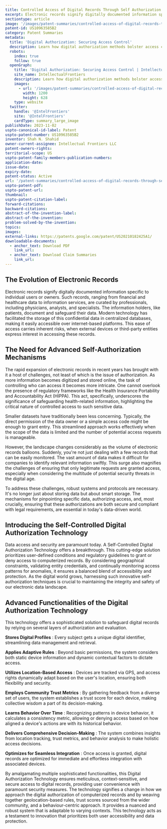```yaml
---
title: Controlled Access of Digital Records Through Self Authorization Techniques
excerpt: Electronic records signify digitally documented information specific to individual users or owners. Such records, ranging from financial and healthcare data to information services, are curated by professionals, including physicians, analysts, and specialists.
sectiontype: article
image: '/images/patent-summaries/controlled-access-of-digital-records-through-self-authorization-techniques-thumbnail.png'
patent-id: US10963585B2
category: Patent Summaries
metadata:
  title: 'Digital Authorization: Securing Access Control'
  description: Learn how digital authorization methods bolster access control and data security in the modern digital landscape
  robots:
    index: true
    follow: true
  openGraph:
    title: 'Digital Authorization: Securing Access Control | IntellectualFrontiers'
    site_name: IntellectualFrontiers
    description: Learn how digital authorization methods bolster access control and data security in the modern digital landscape.
    images:
      - url: '/images/patent-summaries/controlled-access-of-digital-records-through-self-authorization-techniques-thumbnail.png'
        width: 1200
        height: 628
    type: website
  twitter:
    handle: '@IntelFrontiers'
    site: '@IntelFrontiers'
    cardType: summary_large_image
publishDate: 2023-11-02
uspto-canonical-id-label: Patent
uspto-patent-number: US10963585B2
inventor: Shah N. Shahid
owner-current-assignee: Intellectual Frontiers LLC
patent-owners-rights:
territorial-scope: US
uspto-patent-family-members-publication-numbers:
application-date:
issue-date:
expiry-date:
patent-status: Active
url: '/patent-summaries/controlled-access-of-digital-records-through-self-authorization-techniques'
uspto-patent-pdf:
uspto-patent-url:
thumbnail:
uspto-patent-citation-label:
forward-citations:
backward-citations:
abstract-of-the-invention-label:
abstract-of-the-invention:
problem-solved-by-the-invention:
topics:
images:
external-links: https://patents.google.com/patent/US20210182425A1/
downloadable-documents:
  - anchor_text: Download PDF
    link_url:
  - anchor_text: Download Claim Summaries
    link_url:
---
```


## The Evolution of Electronic Records

Electronic records signify digitally documented information specific to individual users or owners. Such records, ranging from financial and healthcare data to information services, are curated by professionals, including physicians, analysts, and specialists. The information holders, like patients, document and safeguard their data. Modern technology has facilitated the storage of this confidential data in centralized databases, making it easily accessible over internet-based platforms. This ease of access carries inherent risks, when external devices or third-party entities express interest in accessing these records.

## The Need for Advanced Self-Authorization Mechanisms

The rapid expansion of electronic records in recent years has brought with it a host of challenges, not least of which is the issue of authorization. As more information becomes digitized and stored online, the task of controlling who can access it becomes more intricate. One cannot overlook the presence of regulatory frameworks like the Health Insurance Portability and Accountability Act (HIPPA). This act, specifically, underscores the significance of safeguarding health-related information, highlighting the critical nature of controlled access to such sensitive data.

Smaller datasets have traditionally been less concerning. Typically, the direct permission of the data owner or a simple access code might be enough to grant entry. This streamlined approach works effectively when the scope of the data is limited and the number of potential access requests is manageable.

However, the landscape changes considerably as the volume of electronic records balloons. Suddenly, you're not just dealing with a few records that can be easily monitored. The vast amount of data makes it difficult for companies to identify relevant information swiftly. This surge also magnifies the challenges of ensuring that only legitimate requests are granted access, especially when considering the multitude of potential security threats in the digital age.

To address these challenges, robust systems and protocols are necessary. It's no longer just about storing data but about smart storage. The mechanisms for pinpointing specific data, authorizing access, and, most crucially, ensuring that these authorizations are both secure and compliant with legal requirements, are essential in today's data-driven world.

## Introducing the Self-Controlled Digital Authorization Technology

Data access and security are paramount today. A Self-Controlled Digital Authorization Technology offers a breakthrough. This cutting-edge solution prioritizes user-defined conditions and regulatory guidelines to grant or deny access to computerized records. By considering geographical constraints, validating entity credentials, and continually monitoring access patterns for anomalies, it ensures a balanced blend of accessibility and protection. As the digital world grows, harnessing such innovative self-authorization techniques is crucial to maintaining the integrity and safety of our electronic data landscape.

## Advanced Functionalities of the Digital Authorization Technology

This technology offers a sophisticated solution to safeguard digital records by relying on several layers of authorization and evaluation.

**Stores Digital Profiles** : Every subject gets a unique digital identifier, streamlining data management and retrieval.

**Applies Adaptive Rules** : Beyond basic permissions, the system considers both static device information and dynamic contextual factors to dictate access.

**Utilizes Location-Based Access** : Devices are tracked via GPS, and access rights dynamically adapt based on the user's location, ensuring both flexibility and security.

**Employs Community Trust Metrics** : By gathering feedback from a diverse set of users, the system establishes a trust score for each device, making collective wisdom a part of its decision-making.

**Learns Behavior Over Time** : Recognizing patterns in device behavior, it calculates a consistency metric, allowing or denying access based on how aligned a device's actions are with its historical behavior.

**Delivers Comprehensive Decision-Making** : The system combines insights from location tracking, trust metrics, and behavior analysis to make holistic access decisions.

**Optimizes for Seamless Integration** : Once access is granted, digital records are optimized for immediate and effortless integration with associated devices.

By amalgamating multiple sophisticated functionalities, this Digital Authorization Technology ensures meticulous, context-sensitive, and secure access to digital records, providing user convenience with paramount security measures. The technology signifies a change in how we approach the digital authorization of computerized records and by weaving together geolocation-based rules, trust scores sourced from the wider community, and a behaviour-centric approach. It provides a nuanced and robust system that is adaptable to varying contexts. This technology acts as a testament to innovation that prioritizes both user accessibility and data protection.
